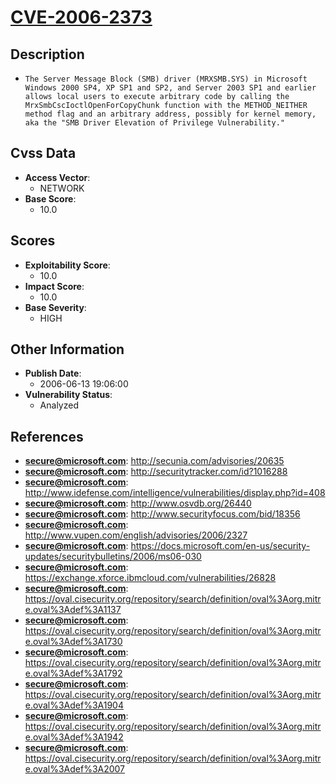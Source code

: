 
# [CVE-2006-2373](http://secunia.com/advisories/20635)

## Description

- `The Server Message Block (SMB) driver (MRXSMB.SYS) in Microsoft Windows 2000 SP4, XP SP1 and SP2, and Server 2003 SP1 and earlier allows local users to execute arbitrary code by calling the MrxSmbCscIoctlOpenForCopyChunk function with the METHOD_NEITHER method flag and an arbitrary address, possibly for kernel memory, aka the "SMB Driver Elevation of Privilege Vulnerability."`

## Cvss Data

- **Access Vector**:
  - NETWORK
- **Base Score**:
  - 10.0

## Scores

- **Exploitability Score**:
  - 10.0
- **Impact Score**:
  - 10.0
- **Base Severity**:
  - HIGH

## Other Information

- **Publish Date**:
  - 2006-06-13 19:06:00
- **Vulnerability Status**:
  - Analyzed

## References

- **secure@microsoft.com**: http://secunia.com/advisories/20635
- **secure@microsoft.com**: http://securitytracker.com/id?1016288
- **secure@microsoft.com**: http://www.idefense.com/intelligence/vulnerabilities/display.php?id=408
- **secure@microsoft.com**: http://www.osvdb.org/26440
- **secure@microsoft.com**: http://www.securityfocus.com/bid/18356
- **secure@microsoft.com**: http://www.vupen.com/english/advisories/2006/2327
- **secure@microsoft.com**: https://docs.microsoft.com/en-us/security-updates/securitybulletins/2006/ms06-030
- **secure@microsoft.com**: https://exchange.xforce.ibmcloud.com/vulnerabilities/26828
- **secure@microsoft.com**: https://oval.cisecurity.org/repository/search/definition/oval%3Aorg.mitre.oval%3Adef%3A1137
- **secure@microsoft.com**: https://oval.cisecurity.org/repository/search/definition/oval%3Aorg.mitre.oval%3Adef%3A1730
- **secure@microsoft.com**: https://oval.cisecurity.org/repository/search/definition/oval%3Aorg.mitre.oval%3Adef%3A1792
- **secure@microsoft.com**: https://oval.cisecurity.org/repository/search/definition/oval%3Aorg.mitre.oval%3Adef%3A1904
- **secure@microsoft.com**: https://oval.cisecurity.org/repository/search/definition/oval%3Aorg.mitre.oval%3Adef%3A1942
- **secure@microsoft.com**: https://oval.cisecurity.org/repository/search/definition/oval%3Aorg.mitre.oval%3Adef%3A2007
